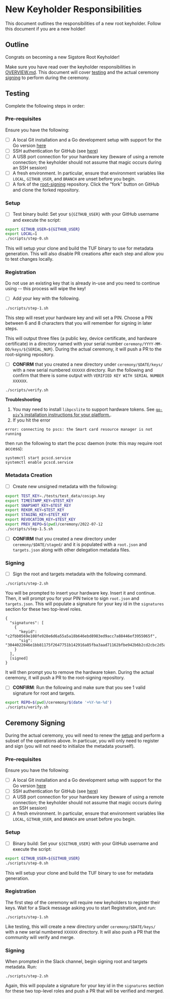 # New Keyholder Responsibilities

This document outlines the responsibilities of a new root keyholder.
Follow this document if you are a new holder!

## Outline

Congrats on becoming a new Sigstore Root Keyholder!

Make sure you have read over the keyholder responsibilities in [OVERVIEW.md](./OVERVIEW.md). This document will cover [testing](#testing) and the actual ceremony [signing](#ceremony-signing) to perform during the ceremony.

## Testing

Complete the following steps in order:

### Pre-requisites

Ensure you have the following:
- [ ] A local Git installation and a Go development setup with support for the Go version [here](https://github.com/sigstore/root-signing/blob/1d4462a5deaffbe3055b5e3fe3c53d1918594159/go.mod#L3)
- [ ] SSH authentication for GitHub (see [here](https://docs.github.com/en/authentication/connecting-to-github-with-ssh))
- [ ] A USB port connection for your hardware key (beware of using a remote connection; the keyholder should not assume that magic occurs during an SSH session)
- [ ] A fresh environment. In particular, ensure that environment variables like `LOCAL`, `GITHUB_USER`, and `BRANCH` are unset before you begin.
- [ ] A fork of the [root-signing](https://github.com/sigstore/root-signing) repository. Click the "fork" button on GitHub and clone the forked repository.

### Setup 

- [ ] Test binary build: Set your `${GITHUB_USER}` with your GitHub username and execute the script:
```bash
export GITHUB_USER=${GITHUB_USER}
export LOCAL=1
./scripts/step-0.sh
```
This will setup your clone and build the TUF binary to use for metadata generation. This will also disable PR creations after each step and allow you to test changes locally.
 
### Registration

Do not use an existing key that is already in-use and you need to continue using -- this process will wipe the key! 

- [ ] Add your key with the following.
```
./scripts/step-1.sh
```

This step will reset your hardware key and will set a PIN. Choose a PIN between 6 and 8 characters that you will remember for signing in later steps.

This will output three files (a public key, device certificate, and hardware certificate) in a directory named with your serial number `ceremony/YYYY-MM-DD/keys/${SERIAL_NUM}`. During the actual ceremony, it will push a PR to the root-signing repository.

- [ ] **CONFIRM** that you created a new directory under `ceremony/$DATE/keys/` with a new serial numbered `XXXXXX` directory. Run the following and confirm that there is some output with `VERIFIED KEY WITH SERIAL NUMBER XXXXXX`.
```bash
./scripts/verify.sh
```

**Troubleshooting**
1. You may need to install `libpcslite` to support hardware tokens. See [`go-piv`'s installation instructions for your platform.](https://github.com/go-piv/piv-go#installation).
2. If you hit the error
```
error: connecting to pscs: the Smart card resource manager is not running
```
then run the following to start the pcsc daemon (note: this may require root access):
```
systemctl start pcscd.service
systemctl enable pcscd.service
```

### Metadata Creation

- [ ] Create new unsigned metadata with the following:
```bash
export TEST_KEY=./tests/test_data/cosign.key
export TIMESTAMP_KEY=$TEST_KEY
export SNAPSHOT_KEY=$TEST_KEY
export REKOR_KEY=$TEST_KEY
export STAGING_KEY=$TEST_KEY
export REVOCATION_KEY=$TEST_KEY
export PREV_REPO=$(pwd)/ceremony/2022-07-12
./scripts/step-1.5.sh
```

- [ ] **CONFIRM** that you created a new directory under `ceremony/$DATE/staged/` and it is populated with a `root.json` and `targets.json` along with other delegation metadata files.

### Signing

- [ ] Sign the root and targets metadata with the following command. 
```
./scripts/step-2.sh
```

You will be prompted to insert your hardware key. Insert it and continue. Then, it will prompt you for your PIN twice to sign `root.json` and `targets.json`. This will populate a signature for your key id in the `signatures` section for these two top-level roles.

```
{
  "signatures": [
    {
      "keyid": "c2fbb0569e108fe928e6d6a55a5a18b646ebd8983ed9acc7a88446ef3955065f",
      "sig": "3044022046e1bb81175f2647751b142916a85fba3aad71162bfbe942b6b2cd2cbc2d5a3302205373a6e3f5a37f66a2bf7406315568734675b4b939795e98e4f292ad4e1a2e99"
    }
  ],
  [signed]
}
```

It will then prompt you to remove the hardware token. During the actual ceremony, it will push a PR to the root-signing repository.

- [ ] **CONFIRM**: Run the following and make sure that you see 1 valid signature for root and targets.
```bash
export REPO=$(pwd)/ceremony/$(date '+%Y-%m-%d')
./scripts/verify.sh
```

## Ceremony Signing

During the actual ceremony, you will need to renew the [setup](#setup-1) and perform a subset of the operations above. In particuar, you will only need to register and sign (you will not need to initialize the metadata yourself).

### Pre-requisites

Ensure you have the following:
- [ ] A local Git installation and a Go development setup with support for the Go version [here](https://github.com/sigstore/root-signing/blob/1d4462a5deaffbe3055b5e3fe3c53d1918594159/go.mod#L3)
- [ ] SSH authentication for GitHub (see [here](https://docs.github.com/en/authentication/connecting-to-github-with-ssh))
- [ ] A USB port connection for your hardware key (beware of using a remote connection; the keyholder should not assume that magic occurs during an SSH session)
- [ ] A fresh environment. In particular, ensure that environment variables like `LOCAL`, `GITHUB_USER`, and `BRANCH` are unset before you begin.

### Setup 

- [ ] Binary build: Set your `${GITHUB_USER}` with your GitHub username and execute the script:
```bash
export GITHUB_USER=${GITHUB_USER}
./scripts/step-0.sh
```
This will setup your clone and build the TUF binary to use for metadata generation.

### Registration

The first step of the ceremony will require new keyholders to register their keys. Wait for a Slack message asking you to start Registration, and run:
```
./scripts/step-1.sh
```

Like testing, this will create a new directory under `ceremony/$DATE/keys/` with a new serial numbered `XXXXXX` directory. It will also push a PR that the community will verify and merge.

### Signing

When prompted in the Slack channel, begin signing root and targets metadata. Run:
```
./scripts/step-2.sh
```

Again, this will populate a signature for your key id in the `signatures` section for these two top-level roles and push a PR that will be verified and merged.
